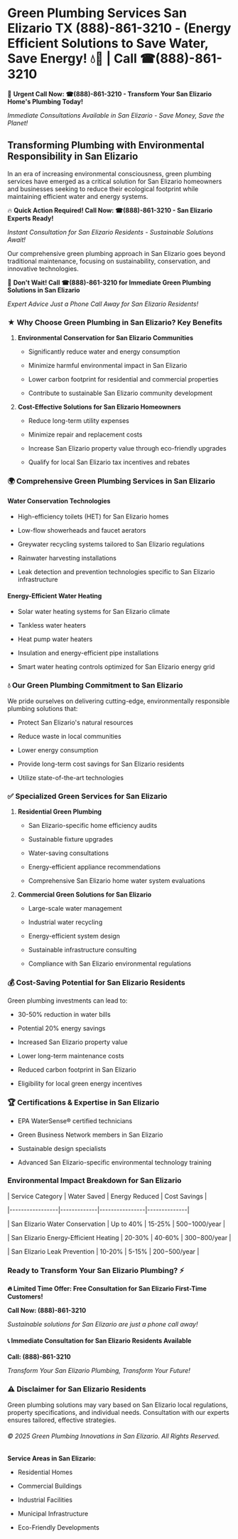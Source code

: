 # Green Plumbing Services San Elizario TX (888)-861-3210 - (Energy Efficient Solutions to Save Water, Save Energy! 💧🌿 | Call ☎(888)-861-3210

🚨 **Urgent Call Now: ☎(888)-861-3210 - Transform Your San Elizario Home's Plumbing Today!**
*Immediate Consultations Available in San Elizario - Save Money, Save the Planet!*

## Transforming Plumbing with Environmental Responsibility in San Elizario

In an era of increasing environmental consciousness, green plumbing services have emerged as a critical solution for San Elizario homeowners and businesses seeking to reduce their ecological footprint while maintaining efficient water and energy systems. 

🔥 **Quick Action Required! Call Now: ☎(888)-861-3210 - San Elizario Experts Ready!**
*Instant Consultation for San Elizario Residents - Sustainable Solutions Await!*

Our comprehensive green plumbing approach in San Elizario goes beyond traditional maintenance, focusing on sustainability, conservation, and innovative technologies.

🚨 **Don't Wait! Call ☎(888)-861-3210 for Immediate Green Plumbing Solutions in San Elizario**
*Expert Advice Just a Phone Call Away for San Elizario Residents!*

### ★ Why Choose Green Plumbing in San Elizario? Key Benefits

1. **Environmental Conservation for San Elizario Communities** 
   - Significantly reduce water and energy consumption
   - Minimize harmful environmental impact in San Elizario
   - Lower carbon footprint for residential and commercial properties
   - Contribute to sustainable San Elizario community development

2. **Cost-Effective Solutions for San Elizario Homeowners** 
   - Reduce long-term utility expenses
   - Minimize repair and replacement costs
   - Increase San Elizario property value through eco-friendly upgrades
   - Qualify for local San Elizario tax incentives and rebates

### 🌍 Comprehensive Green Plumbing Services in San Elizario

#### Water Conservation Technologies
- High-efficiency toilets (HET) for San Elizario homes
- Low-flow showerheads and faucet aerators
- Greywater recycling systems tailored to San Elizario regulations
- Rainwater harvesting installations
- Leak detection and prevention technologies specific to San Elizario infrastructure

#### Energy-Efficient Water Heating
- Solar water heating systems for San Elizario climate
- Tankless water heaters
- Heat pump water heaters
- Insulation and energy-efficient pipe installations
- Smart water heating controls optimized for San Elizario energy grid

### 💧 Our Green Plumbing Commitment to San Elizario

We pride ourselves on delivering cutting-edge, environmentally responsible plumbing solutions that:
- Protect San Elizario's natural resources
- Reduce waste in local communities
- Lower energy consumption
- Provide long-term cost savings for San Elizario residents
- Utilize state-of-the-art technologies

### ✅ Specialized Green Services for San Elizario

1. **Residential Green Plumbing**
   - San Elizario-specific home efficiency audits
   - Sustainable fixture upgrades
   - Water-saving consultations
   - Energy-efficient appliance recommendations
   - Comprehensive San Elizario home water system evaluations

2. **Commercial Green Solutions for San Elizario**
   - Large-scale water management
   - Industrial water recycling
   - Energy-efficient system design
   - Sustainable infrastructure consulting
   - Compliance with San Elizario environmental regulations

### 💰 Cost-Saving Potential for San Elizario Residents

Green plumbing investments can lead to:
- 30-50% reduction in water bills
- Potential 20% energy savings
- Increased San Elizario property value
- Lower long-term maintenance costs
- Reduced carbon footprint in San Elizario
- Eligibility for local green energy incentives

### 🏆 Certifications & Expertise in San Elizario

- EPA WaterSense® certified technicians
- Green Business Network members in San Elizario
- Sustainable design specialists
- Advanced San Elizario-specific environmental technology training

### Environmental Impact Breakdown for San Elizario

| Service Category | Water Saved | Energy Reduced | Cost Savings |
|-----------------|-------------|----------------|--------------|
| San Elizario Water Conservation | Up to 40% | 15-25% | $500-$1000/year |
| San Elizario Energy-Efficient Heating | 20-30% | 40-60% | $300-$800/year |
| San Elizario Leak Prevention | 10-20% | 5-15% | $200-$500/year |

### Ready to Transform Your San Elizario Plumbing? ⚡

**🔥 Limited Time Offer: Free Consultation for San Elizario First-Time Customers!**

**Call Now: (888)-861-3210**
*Sustainable solutions for San Elizario are just a phone call away!*

#### 📞 Immediate Consultation for San Elizario Residents Available

**Call: (888)-861-3210**
*Transform Your San Elizario Plumbing, Transform Your Future!*

### ⚠️ Disclaimer for San Elizario Residents

Green plumbing solutions may vary based on San Elizario local regulations, property specifications, and individual needs. Consultation with our experts ensures tailored, effective strategies.

###### © 2025 Green Plumbing Innovations in San Elizario. All Rights Reserved.

**Service Areas in San Elizario:** 
- Residential Homes
- Commercial Buildings
- Industrial Facilities
- Municipal Infrastructure
- Eco-Friendly Developments
